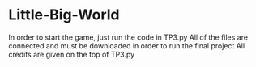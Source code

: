 # Little-Big-World
In order to start the game, just run the code in TP3.py
All of the files are connected and must be downloaded in order to run the final project
All credits are given on the top of TP3.py
